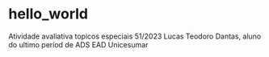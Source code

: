 # hello_world
Atividade avaliativa topicos especiais 51/2023
Lucas Teodoro Dantas, aluno do ultimo períod de ADS EAD Unicesumar
